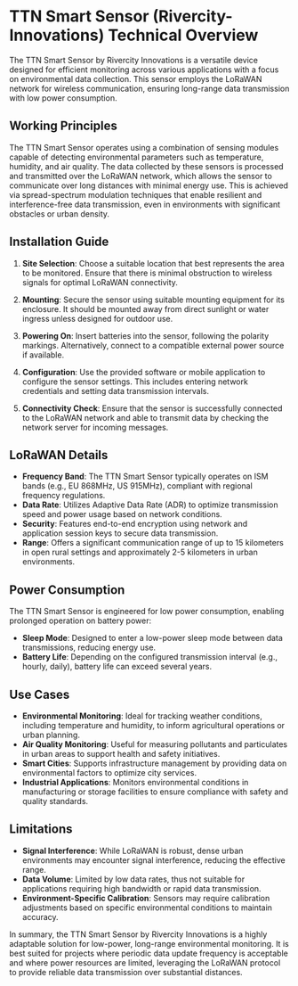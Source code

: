 # TTN Smart Sensor (Rivercity-Innovations) Technical Overview

The TTN Smart Sensor by Rivercity Innovations is a versatile device designed for efficient monitoring across various applications with a focus on environmental data collection. This sensor employs the LoRaWAN network for wireless communication, ensuring long-range data transmission with low power consumption.

## Working Principles

The TTN Smart Sensor operates using a combination of sensing modules capable of detecting environmental parameters such as temperature, humidity, and air quality. The data collected by these sensors is processed and transmitted over the LoRaWAN network, which allows the sensor to communicate over long distances with minimal energy use. This is achieved via spread-spectrum modulation techniques that enable resilient and interference-free data transmission, even in environments with significant obstacles or urban density.

## Installation Guide

1. **Site Selection**: Choose a suitable location that best represents the area to be monitored. Ensure that there is minimal obstruction to wireless signals for optimal LoRaWAN connectivity.

2. **Mounting**: Secure the sensor using suitable mounting equipment for its enclosure. It should be mounted away from direct sunlight or water ingress unless designed for outdoor use.

3. **Powering On**: Insert batteries into the sensor, following the polarity markings. Alternatively, connect to a compatible external power source if available.

4. **Configuration**: Use the provided software or mobile application to configure the sensor settings. This includes entering network credentials and setting data transmission intervals.

5. **Connectivity Check**: Ensure that the sensor is successfully connected to the LoRaWAN network and able to transmit data by checking the network server for incoming messages.

## LoRaWAN Details

- **Frequency Band**: The TTN Smart Sensor typically operates on ISM bands (e.g., EU 868MHz, US 915MHz), compliant with regional frequency regulations.
- **Data Rate**: Utilizes Adaptive Data Rate (ADR) to optimize transmission speed and power usage based on network conditions.
- **Security**: Features end-to-end encryption using network and application session keys to secure data transmission.
- **Range**: Offers a significant communication range of up to 15 kilometers in open rural settings and approximately 2-5 kilometers in urban environments.

## Power Consumption

The TTN Smart Sensor is engineered for low power consumption, enabling prolonged operation on battery power:

- **Sleep Mode**: Designed to enter a low-power sleep mode between data transmissions, reducing energy use.
- **Battery Life**: Depending on the configured transmission interval (e.g., hourly, daily), battery life can exceed several years.

## Use Cases

- **Environmental Monitoring**: Ideal for tracking weather conditions, including temperature and humidity, to inform agricultural operations or urban planning.
- **Air Quality Monitoring**: Useful for measuring pollutants and particulates in urban areas to support health and safety initiatives.
- **Smart Cities**: Supports infrastructure management by providing data on environmental factors to optimize city services.
- **Industrial Applications**: Monitors environmental conditions in manufacturing or storage facilities to ensure compliance with safety and quality standards.

## Limitations

- **Signal Interference**: While LoRaWAN is robust, dense urban environments may encounter signal interference, reducing the effective range.
- **Data Volume**: Limited by low data rates, thus not suitable for applications requiring high bandwidth or rapid data transmission.
- **Environment-Specific Calibration**: Sensors may require calibration adjustments based on specific environmental conditions to maintain accuracy.

In summary, the TTN Smart Sensor by Rivercity Innovations is a highly adaptable solution for low-power, long-range environmental monitoring. It is best suited for projects where periodic data update frequency is acceptable and where power resources are limited, leveraging the LoRaWAN protocol to provide reliable data transmission over substantial distances.